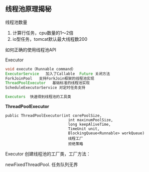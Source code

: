 ## 线程池原理揭秘

线程池数量

1. 计算行任务，cpu数量的1～2倍
2. io型任务，tomcat默认最大线程数200

如何正确的使用线程池API

Executor

```java
void execute（Runnable command）
ExecutorService   加入了Callable  Future 关闭方法
ForkJoinPool   支持ForkJoin框架的线程池实现
ThreadPoolExecutor   基础标准的线程池实现
ScheduleExecutorService 对定时任务支持

Executors  快速得到线程池的工具类
```

**ThreadPoolExecutor**

```
public ThreadPoolExecutor(int corePoolSize,
							int maxinumPoolSize,
							long keepAliveTime,
							TimeUnit unit,
							BlockingQueue<Runnable> workQueue)
							线程工厂
							拒绝策略
```

Executor 创建线程池的工厂类，工厂方法：

newFixedThreadPool. 任务队列无界

